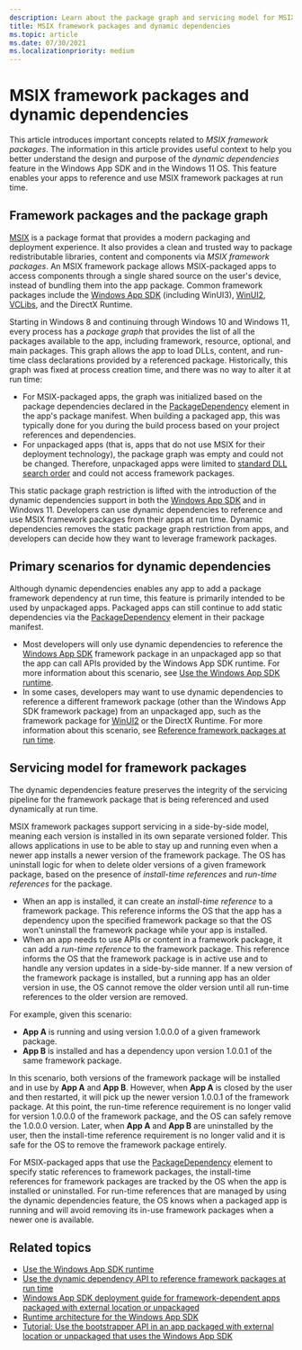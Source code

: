 ```yaml
---
description: Learn about the package graph and servicing model for MSIX framework packages.
title: MSIX framework packages and dynamic dependencies
ms.topic: article
ms.date: 07/30/2021
ms.localizationpriority: medium
---
```


# MSIX framework packages and dynamic dependencies

This article introduces important concepts related to *MSIX framework packages*. The information in this article provides useful context to help you better understand the design and purpose of the *dynamic dependencies* feature in the Windows App SDK and in the Windows 11 OS. This feature enables your apps to reference and use MSIX framework packages at run time.

## Framework packages and the package graph

[MSIX](/windows/msix) is a package format that provides a modern packaging and deployment experience. It also provides a clean and trusted way to package redistributable libraries, content and components via *MSIX framework packages*. An MSIX framework package allows MSIX-packaged apps to access components through a single shared source on the user's device, instead of bundling them into the app package. Common framework packages include the [Windows App SDK](../../../windows-app-sdk/index.md) (including WinUI3), [WinUI2](../../../winui/winui2/index.md), [VCLibs](/troubleshoot/cpp/c-runtime-packages-desktop-bridge), and the DirectX Runtime.

Starting in Windows 8 and continuing through Windows 10 and Windows 11, every process has a *package graph* that provides the list of all the packages available to the app, including framework, resource, optional, and main packages. This graph allows the app to load DLLs, content, and run-time class declarations provided by a referenced package. Historically, this graph was fixed at process creation time, and there was no way to alter it at run time:

- For MSIX-packaged apps, the graph was initialized based on the package dependencies declared in the [PackageDependency](/uwp/schemas/appxpackage/uapmanifestschema/element-packagedependency) element in the app's package manifest. When building a packaged app, this was typically done for you during the build process based on your project references and dependencies.
- For unpackaged apps (that is, apps that do not use MSIX for their deployment technology), the package graph was empty and could not be changed. Therefore, unpackaged apps were limited to [standard DLL search order](/windows/win32/dlls/dynamic-link-library-search-order) and could not access framework packages.

This static package graph restriction is lifted with the introduction of the dynamic dependencies support in both the [Windows App SDK](../../../windows-app-sdk/index.md) and in Windows 11. Developers can use dynamic dependencies to reference and use MSIX framework packages from their apps at run time. Dynamic dependencies removes the static package graph restriction from apps, and developers can decide how they want to leverage framework packages.

## Primary scenarios for dynamic dependencies

Although dynamic dependencies enables any app to add a package framework dependency at run time, this feature is primarily intended to be used by unpackaged apps. Packaged apps can still continue to add static dependencies via the [PackageDependency](/uwp/schemas/appxpackage/uapmanifestschema/element-packagedependency) element in their package manifest.

- Most developers will only use dynamic dependencies to reference the [Windows App SDK](../../../windows-app-sdk/index.md) framework package in an unpackaged app so that the app can call APIs provided by the Windows App SDK runtime. For more information about this scenario, see [Use the Windows App SDK runtime](../../../windows-app-sdk/use-windows-app-sdk-run-time.md).
- In some cases, developers may want to use dynamic dependencies to reference a different framework package (other than the Windows App SDK framework package) from an unpackaged app, such as the framework package for [WinUI2](../../../winui/winui2/index.md) or the DirectX Runtime. For more information about this scenario, see [Reference framework packages at run time](use-the-dynamic-dependency-api.md).

## Servicing model for framework packages

The dynamic dependencies feature preserves the integrity of the servicing pipeline for the framework package that is being referenced and used dynamically at run time.

MSIX framework packages support servicing in a side-by-side model, meaning each version is installed in its own separate versioned folder. This allows applications in use to be able to stay up and running even when a newer app installs a newer version of the framework package. The OS has uninstall logic for when to delete older versions of a given framework package, based on the presence of *install-time references* and *run-time references* for the package.

- When an app is installed, it can create an *install-time reference* to a framework package. This reference informs the OS that the app has a dependency upon the specified framework package so that the OS won't uninstall the framework package while your app is installed.
- When an app needs to use APIs or content in a framework package, it can add a *run-time reference* to the framework package. This reference informs the OS that the framework package is in active use and to handle any version updates in a side-by-side manner. If a new version of the framework package is installed, but a running app has an older version in use, the OS cannot remove the older version until all run-time references to the older version are removed.

For example, given this scenario:

- **App A** is running and using version 1.0.0.0 of a given framework package.
- **App B** is installed and has a dependency upon version 1.0.0.1 of the same framework package.

In this scenario, both versions of the framework package will be installed and in use by **App A** and **App B**. However, when **App A** is closed by the user and then restarted, it will pick up the newer version 1.0.0.1 of the framework package. At this point, the run-time reference requirement is no longer valid for version 1.0.0.0 of the framework package, and the OS can safely remove the 1.0.0.0 version. Later, when **App A** and **App B** are uninstalled by the user, then the install-time reference requirement is no longer valid and it is safe for the OS to remove the framework package entirely.  

For MSIX-packaged apps that use the [PackageDependency](/uwp/schemas/appxpackage/uapmanifestschema/element-packagedependency) element to specify static references to framework packages, the install-time references for framework packages are tracked by the OS when the app is installed or uninstalled. For run-time references that are managed by using the dynamic dependencies feature, the OS knows when a packaged app is running and will avoid removing its in-use framework packages when a newer one is available.

## Related topics

- [Use the Windows App SDK runtime](../../../windows-app-sdk/use-windows-app-sdk-run-time.md)
- [Use the dynamic dependency API to reference framework packages at run time](use-the-dynamic-dependency-api.md)
- [Windows App SDK deployment guide for framework-dependent apps packaged with external location or unpackaged](../../../windows-app-sdk/deploy-unpackaged-apps.md)
- [Runtime architecture for the Windows App SDK](../../../windows-app-sdk/deployment-architecture.md)
- [Tutorial: Use the bootstrapper API in an app packaged with external location or unpackaged that uses the Windows App SDK](../../../windows-app-sdk/tutorial-unpackaged-deployment.md)